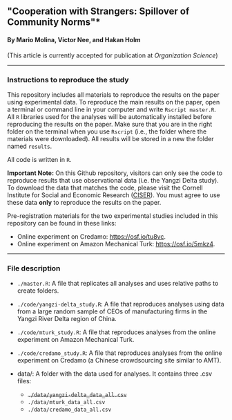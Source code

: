 ## "Cooperation with Strangers: Spillover of Community Norms"*
#### By Mario Molina, Victor Nee, and Hakan Holm

(This article is currently accepted for publication at _Organization Science_)

---

### Instructions to reproduce the study

This repository includes all materials to reproduce the results on the paper using experimental data. To reproduce the main results on the paper, open a terminal or command line in your computer and write `Rscript master.R`. All `R` libraries used for the analyses will be automatically installed before reproducing the results on the paper. Make sure that you are in the right folder on the terminal when you use `Rscript` (i.e., the folder where the materials were downloaded). All results will be stored in a new the folder named `results`.

All code is written in `R`. 

**Important Note:** On this Github repository, visitors can only see the code to reproduce results that use observational data (i.e. the Yangzi Delta study). To download the data that matches the code, please visit the Cornell Institute for Social and Economic Research ([CISER](https://archive.ciser.cornell.edu/reproduction-packages/2858)). You must agree to use these data **only** to reproduce the results on the paper.

Pre-registration materials for the two experimental studies included in this repository can be found in these links: 

- Online experiment on Credamo: https://osf.io/tu8vc.
- Online experiment on Amazon Mechanical Turk: https://osf.io/5mkz4.

---

### File description


- `./master.R`: A file that replicates all analyses and uses relative paths to create folders. 

- `./code/yangzi-delta_study.R`: A file that reproduces analyses using data from a large random sample of CEOs of manufacturing firms in the Yangzi River Delta region of China. 

- `./code/mturk_study.R`: A file that reproduces analyses from the online experiment on Amazon Mechanical Turk.

- `./code/credamo_study.R`: A file that reproduces analyses from the online experiment on Credamo (a Chinese crowdsourcing site similar to AMT).

- data/: A folder with the data used for analyses. It contains three .csv files:
    - ~~`./data/yangzi-delta_data_all.csv`~~
    - `./data/mturk_data_all.csv`
    - `./data/credamo_data_all.csv`
